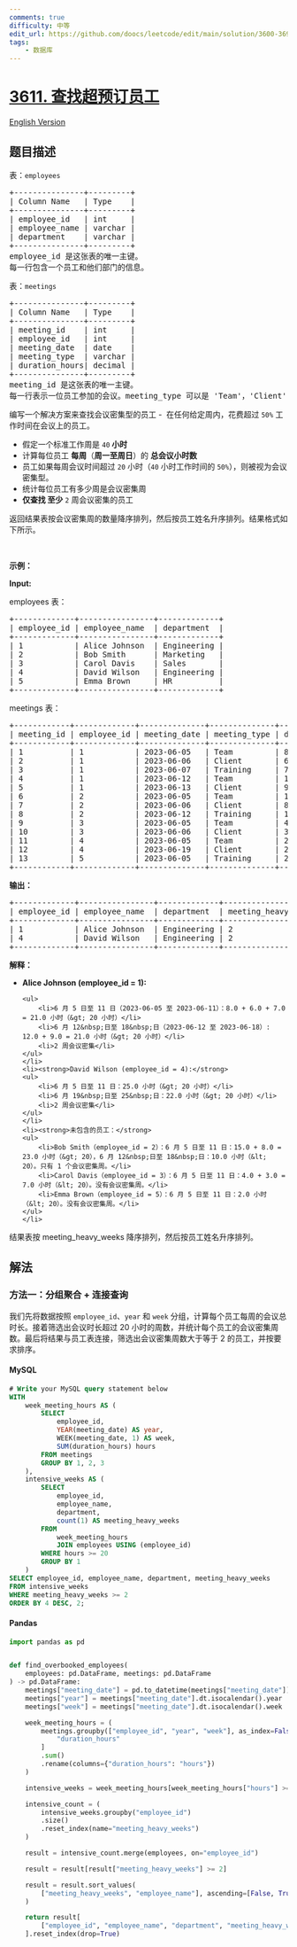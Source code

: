 ```yaml
---
comments: true
difficulty: 中等
edit_url: https://github.com/doocs/leetcode/edit/main/solution/3600-3699/3611.Find%20Overbooked%20Employees/README.md
tags:
    - 数据库
---
```


<!-- problem:start -->

# [3611. 查找超预订员工](https://leetcode.cn/problems/find-overbooked-employees)

[English Version](/solution/3600-3699/3611.Find%20Overbooked%20Employees/README_EN.md)

## 题目描述

<!-- description:start -->

<p>表：<code>employees</code></p>

<pre>
+---------------+---------+
| Column Name   | Type    |
+---------------+---------+
| employee_id   | int     |
| employee_name | varchar |
| department    | varchar |
+---------------+---------+
employee_id 是这张表的唯一主键。
每一行包含一个员工和他们部门的信息。
</pre>

<p>表：<code>meetings</code></p>

<pre>
+---------------+---------+
| Column Name   | Type    |
+---------------+---------+
| meeting_id    | int     |
| employee_id   | int     |
| meeting_date  | date    |
| meeting_type  | varchar |
| duration_hours| decimal |
+---------------+---------+
meeting_id 是这张表的唯一主键。
每一行表示一位员工参加的会议。meeting_type 可以是 'Team'，'Client' 或 'Training'。
</pre>

<p>编写一个解决方案来查找会议密集型的员工&nbsp;-&nbsp; 在任何给定周内，花费超过 <code>50%</code> 工作时间在会议上的员工。</p>

<ul>
	<li>假定一个标准工作周是&nbsp;<code>40</code><strong> 小时</strong></li>
	<li>计算每位员工 <strong>每周</strong>（<strong>周一至周日</strong>）的 <strong>总会议小时数</strong></li>
	<li>员工如果每周会议时间超过 <code>20</code> 小时（<code>40</code> 小时工作时间的 <code>50%</code>），则被视为会议密集型。</li>
	<li>统计每位员工有多少周是会议密集周</li>
	<li><strong>仅查找 至少</strong> <code>2</code> 周会议密集的员工</li>
</ul>

<p>返回结果表按会议密集周的数量降序排列，然后按员工姓名升序排列。结果格式如下所示。</p>

<p>&nbsp;</p>

<p><strong class="example">示例：</strong></p>

<div class="example-block">
<p><strong>Input:</strong></p>

<p>employees 表：</p>

<pre class="example-io">
+-------------+----------------+-------------+
| employee_id | employee_name  | department  |
+-------------+----------------+-------------+
| 1           | Alice Johnson  | Engineering |
| 2           | Bob Smith      | Marketing   |
| 3           | Carol Davis    | Sales       |
| 4           | David Wilson   | Engineering |
| 5           | Emma Brown     | HR          |
+-------------+----------------+-------------+
</pre>

<p>meetings 表：</p>

<pre class="example-io">
+------------+-------------+--------------+--------------+----------------+
| meeting_id | employee_id | meeting_date | meeting_type | duration_hours |
+------------+-------------+--------------+--------------+----------------+
| 1          | 1           | 2023-06-05   | Team         | 8.0            |
| 2          | 1           | 2023-06-06   | Client       | 6.0            |
| 3          | 1           | 2023-06-07   | Training     | 7.0            |
| 4          | 1           | 2023-06-12   | Team         | 12.0           |
| 5          | 1           | 2023-06-13   | Client       | 9.0            |
| 6          | 2           | 2023-06-05   | Team         | 15.0           |
| 7          | 2           | 2023-06-06   | Client       | 8.0            |
| 8          | 2           | 2023-06-12   | Training     | 10.0           |
| 9          | 3           | 2023-06-05   | Team         | 4.0            |
| 10         | 3           | 2023-06-06   | Client       | 3.0            |
| 11         | 4           | 2023-06-05   | Team         | 25.0           |
| 12         | 4           | 2023-06-19   | Client       | 22.0           |
| 13         | 5           | 2023-06-05   | Training     | 2.0            |
+------------+-------------+--------------+--------------+----------------+
</pre>

<p><strong>输出：</strong></p>

<pre class="example-io">
+-------------+----------------+-------------+---------------------+
| employee_id | employee_name  | department  | meeting_heavy_weeks |
+-------------+----------------+-------------+---------------------+
| 1           | Alice Johnson  | Engineering | 2                   |
| 4           | David Wilson   | Engineering | 2                   |
+-------------+----------------+-------------+---------------------+
</pre>

<p><strong>解释：</strong></p>

<ul>
	<li><strong>Alice Johnson (employee_id = 1):</strong>

    <ul>
    	<li>6 月 5 日至 11 日（2023-06-05 至 2023-06-11）：8.0 + 6.0 + 7.0 = 21.0 小时（&gt; 20 小时）</li>
    	<li>6 月 12&nbsp;日至 18&nbsp;日（2023-06-12 至 2023-06-18）: 12.0 + 9.0 = 21.0 小时（&gt; 20 小时）</li>
    	<li>2 周会议密集</li>
    </ul>
    </li>
    <li><strong>David Wilson (employee_id = 4):</strong>
    <ul>
    	<li>6 月 5 日至 11 日：25.0 小时（&gt; 20 小时）</li>
    	<li>6 月 19&nbsp;日至 25&nbsp;日：22.0 小时（&gt; 20 小时）</li>
    	<li>2 周会议密集</li>
    </ul>
    </li>
    <li><strong>未包含的员工：</strong>
    <ul>
    	<li>Bob Smith（employee_id = 2）：6 月 5 日至 11 日：15.0 + 8.0 = 23.0 小时（&gt; 20），6 月 12&nbsp;日至 18&nbsp;日：10.0 小时（&lt; 20）。只有 1 个会议密集周。</li>
    	<li>Carol Davis（employee_id = 3）：6 月 5 日至 11 日：4.0 + 3.0 = 7.0 小时（&lt; 20）。没有会议密集周。</li>
    	<li>Emma Brown（employee_id = 5）：6 月 5 日至 11 日：2.0 小时（&lt; 20）。没有会议密集周。</li>
    </ul>
    </li>

</ul>

<p>结果表按 meeting_heavy_weeks 降序排列，然后按员工姓名升序排列。</p>
</div>

<!-- description:end -->

## 解法

<!-- solution:start -->

### 方法一：分组聚合 + 连接查询

我们先将数据按照 `employee_id`、`year` 和 `week` 分组，计算每个员工每周的会议总时长。接着筛选出会议时长超过 20 小时的周数，并统计每个员工的会议密集周数。最后将结果与员工表连接，筛选出会议密集周数大于等于 2 的员工，并按要求排序。

<!-- tabs:start -->

#### MySQL

```sql
# Write your MySQL query statement below
WITH
    week_meeting_hours AS (
        SELECT
            employee_id,
            YEAR(meeting_date) AS year,
            WEEK(meeting_date, 1) AS week,
            SUM(duration_hours) hours
        FROM meetings
        GROUP BY 1, 2, 3
    ),
    intensive_weeks AS (
        SELECT
            employee_id,
            employee_name,
            department,
            count(1) AS meeting_heavy_weeks
        FROM
            week_meeting_hours
            JOIN employees USING (employee_id)
        WHERE hours >= 20
        GROUP BY 1
    )
SELECT employee_id, employee_name, department, meeting_heavy_weeks
FROM intensive_weeks
WHERE meeting_heavy_weeks >= 2
ORDER BY 4 DESC, 2;
```

#### Pandas

```python
import pandas as pd


def find_overbooked_employees(
    employees: pd.DataFrame, meetings: pd.DataFrame
) -> pd.DataFrame:
    meetings["meeting_date"] = pd.to_datetime(meetings["meeting_date"])
    meetings["year"] = meetings["meeting_date"].dt.isocalendar().year
    meetings["week"] = meetings["meeting_date"].dt.isocalendar().week

    week_meeting_hours = (
        meetings.groupby(["employee_id", "year", "week"], as_index=False)[
            "duration_hours"
        ]
        .sum()
        .rename(columns={"duration_hours": "hours"})
    )

    intensive_weeks = week_meeting_hours[week_meeting_hours["hours"] >= 20]

    intensive_count = (
        intensive_weeks.groupby("employee_id")
        .size()
        .reset_index(name="meeting_heavy_weeks")
    )

    result = intensive_count.merge(employees, on="employee_id")

    result = result[result["meeting_heavy_weeks"] >= 2]

    result = result.sort_values(
        ["meeting_heavy_weeks", "employee_name"], ascending=[False, True]
    )

    return result[
        ["employee_id", "employee_name", "department", "meeting_heavy_weeks"]
    ].reset_index(drop=True)
```

<!-- tabs:end -->

<!-- solution:end -->

<!-- problem:end -->
